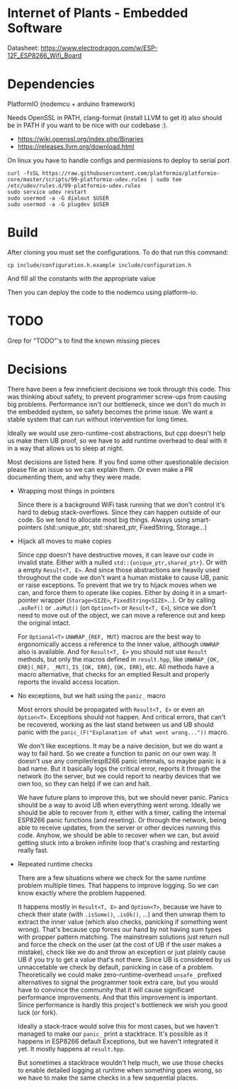 # Internet of Plants - Embedded Software

Datasheet: https://www.electrodragon.com/w/ESP-12F_ESP8266_Wifi_Board

# Dependencies

PlatformIO (nodemcu + arduino framework)

Needs OpenSSL in PATH, clang-format (install LLVM to get it) also should be in PATH if you want to be nice with our codebase :).

- https://wiki.openssl.org/index.php/Binaries
- https://releases.llvm.org/download.html

On linux you have to handle configs and permissions to deploy to serial port

```
curl -fsSL https://raw.githubusercontent.com/platformio/platformio-core/master/scripts/99-platformio-udev.rules | sudo tee /etc/udev/rules.d/99-platformio-udev.rules
sudo service udev restart
sudo usermod -a -G dialout $USER
sudo usermod -a -G plugdev $USER
```

# Build

After cloning you must set the configurations. To do that run this command:

`cp include/configuration.h.example include/configuration.h`

And fill all the constants with the appropriate value

Then you can deploy the code to the nodemcu using platform-io.

# TODO

Grep for "TODO"'s to find the known missing pieces

# Decisions

There have been a few inneficient decisions we took through this code. This was thinking about safety, to prevent programmer screw-ups from causing big problems. Performance isn't our bottleneck, since we don't do much in the embedded system, so safety becomes the prime issue. We want a stable system that can run without intervention for long times.

Ideally we would use zero-runtime-cost abstractions, but cpp doesn't help us make them UB proof, so we have to add runtime overhead to deal with it in a way that allows us to sleep at night.

Most decisions are listed here. If you find some other questionable decision please file an issue so we can explain them. Or even make a PR documenting them, and why they were made.

- Wrapping most things in pointers

    Since there is a background WiFi task running that we don't control it's hard to debug stack-overflows. Since they can happen outside of our code. So we tend to allocate most big things. Always using smart-pointers (std::unique_ptr, std::shared_ptr, FixedString<SIZE>, Storage<SIZE>...)

- Hijack all moves to make copies

    Since cpp doesn't have destructive moves, it can leave our code in invalid state. Either with a nulled `std::{unique_ptr,shared_ptr}`. Or with a empty `Result<T, E>`. And since those abstractions are heavily used throughout the code we don't want a human mistake to cause UB, panic or raise exceptions. To prevent that we try to hijack moves when we can, and force them to operate like copies. Either by doing it in a smart-pointer wrapper (`Storage<SIZE>`, `FixedString<SIZE>`...). Or by calling `.asRef()` or `.asMut()` (on `Option<T>` or `Result<T, E>`), since we don't need to move out of the object, we can move a reference out and keep the original intact.

    For `Optional<T>` `UNWRAP_{REF, MUT}` macros are the best way to ergonomically access a reference to the inner value, although `UNWRAP` also is available. And for `Result<T, E>` you should not use `Result` methods, but only the macros defined in `result.hpp`, like `UNWRAP_{OK, ERR}(_REF, _MUT)`, `IS_{OK, ERR}`, `{OK, ERR}`, etc. All methods have a macro alternative, that checks for an emptied Result and properly reports the invalid access location.

- No exceptions, but we halt using the `panic_` macro

    Most errors should be propagated with `Result<T, E>` or even an `Option<T>`. Exceptions should not happen. And critical errors, that can't be recovered, working as the last stand between us and UB should panic with the `panic_(F("Explanation of what went wrong..."))` macro.

    We don't like exceptions. It may be a naive decision, but we do want a way to fail hard. So we create a function to panic on our own way. It doesn't use any compiler/esp8266 panic internals, so maybe panic is a bad name. But it basically logs the critical error, reports it through the network (to the server, but we could report to nearby devices that we own too, so they can help) if we can and halt.

    We have future plans to improve this, but we should never panic. Panics should be a way to avoid UB when everything went wrong. Ideally we should be able to recover from it, either with a timer, calling the internal ESP8266 panic functions (and reseting). Or through the network, being able to receive updates, from the server or other devices running this code. Anyhow, we should be able to recover when we can, but avoid getting stuck into a broken infinite loop that's crashing and restarting really fast.

- Repeated runtime checks

    There are a few situations where we check for the same runtime problem multiple times. That happens to improve logging. So we can know exactly where the problem happened.
    
    It happens mostly in `Result<T, E>` and `Option<T>`, because we have to check their state (with `.isSome()`, `.isOk()`, ...) and then unwrap them to extract the inner value (which also checks, panicking if something went wrong). That's because cpp forces our hand by not having sum types with propper pattern matching. The mainstream solutions just return null and force the check on the user (at the cost of UB if the user makes a mistake), check like we do and throw an exception or just plainly cause UB if you try to get a value that's not there. Since UB is considered by us unnaccetable we check by default, panicking in case of a problem. Theoretically we could make zero-runtime-overhead `unsafe_` prefixed alternatives to signal the programmer took extra care, but you would have to convince the community that it will cause significant performance improvements. And that this improvement is important. Since performance is hardly this project's bottleneck we wish you good luck (or fork).

    Ideally a stack-trace would solve this for most cases, but we haven't managed to make our `panic_` print a stacktrace. It's possible as it happens in ESP8266 default Exceptions, but we haven't integrated it yet. It mostly happens at `result.hpp`.

    But sometimes a stacktrace wouldn't help much, we use those checks to enable detailed logging at runtime when something goes wrong, so we have to make the same checks in a few sequential places.